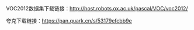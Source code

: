 VOC2012数据集下载链接：http://host.robots.ox.ac.uk/pascal/VOC/voc2012/  

夸克下载链接：https://pan.quark.cn/s/53179efcbb9e
